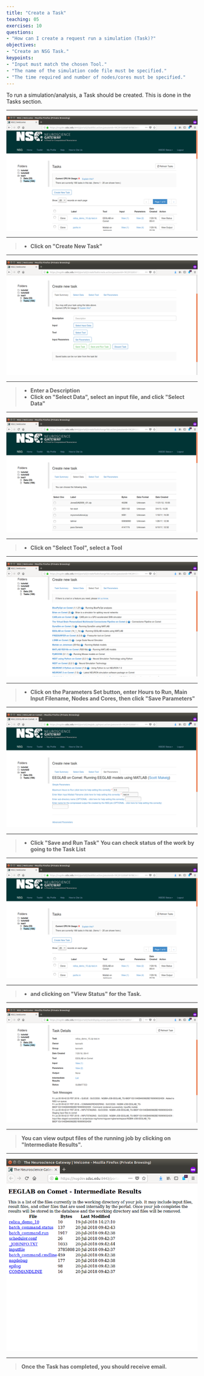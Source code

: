 ```yaml
---
title: "Create a Task"
teaching: 05
exercises: 10
questions:
- "How can I create a request run a simulation (Task)?"
objectives:
- "Create an NSG Task."
keypoints:
- "Input must match the chosen Tool."
- "The name of the simulation code file must be specified."
- "The time required and number of nodes/cores must be specified."
---
```


To run a simulation/analysis, a Task should be created.  This is
done in the Tasks section.

***

![Image of Tasks section](../fig/taskspage.png)

***

> - **Click on "Create New Task"**

***

![Image of Tasks creation page](../fig/createtaskpage.png)

***

> - **Enter a Description**
> - **Click on "Select Data", select an input file, and click "Select Data"**

***

![Image of Select Data page](../fig/selectdatapage.png)

***

> - **Click on "Select Tool", select a Tool**

***

![Image of Select Tool page](../fig/selecttoolpage.png)

***

> - **Click on the Parameters Set button, enter Hours to Run, Main Input Filename,
Nodes and Cores, then click "Save Parameters"**

***

![Image of Set Parameters page](../fig/setparameterspage.png)

***

> - **Click "Save and Run Task"
> You can check status of the work by going to the Task List**

***

![Image of Tasks section](../fig/taskspage.png)

***

> - **and clicking on "View Status" for the Task.**

***

![Image of View Status page](../fig/taskstatuspage.png)

***

> **You can view output files of the running job by clicking on "Intermediate Results".**

***

![Image of Intermediate Results page](../fig/intermediateresultspage.png)

***

> **Once the Task has completed, you should receive email.**
